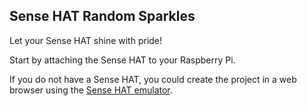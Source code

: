 ## Sense HAT Random Sparkles

Let your Sense HAT shine with pride!

Start by attaching the Sense HAT to your Raspberry Pi.

If you do not have a Sense HAT, you could create the project in a web browser using the [Sense HAT emulator](https://trinket.io/sense-hat).

